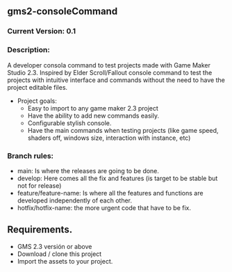 ## gms2-consoleCommand
 
### Current Version: 0.1

### Description:

A developer consola command to test projects made with Game Maker Studio 2.3. Inspired by Elder Scroll/Fallout console command to test the projects with intuitive interface and commands without the need to have the project editable files.

- Project goals:
  * Easy to import to any game maker 2.3 project
  * Have the ability to add new commands easily.
  * Configurable stylish console.
  * Have the main commands when testing projects (like game speed, shaders off, windows size, interaction with instance, etc)


### Branch rules:

- main: Is where the releases are going to be done.
- develop: Here comes all the fix and features (is target to be stable but not for release)
- feature/feature-name: Is where all the features and functions are developed independently of each other.
- hotfix/hotfix-name: the more urgent code that have to be fix.

## Requirements.

- GMS 2.3 versión or above
- Download / clone this project
- Import the assets to your project.
